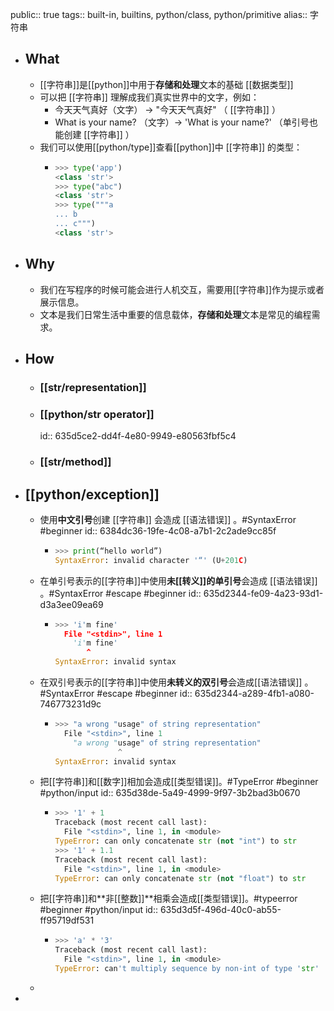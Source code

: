 public:: true
tags:: built-in, builtins, python/class, python/primitive
alias:: 字符串

- ## What
	- [[字符串]]是[[python]]中用于**存储和处理**文本的基础 [[数据类型]]
	- 可以把 [[字符串]] 理解成我们真实世界中的文字，例如：
		- 今天天气真好（文字） -> "今天天气真好" （ [[字符串]] ）
		- What is your name? （文字）-> 'What is your name?' （单引号也能创建 [[字符串]] ）
	- 我们可以使用[[python/type]]查看[[python]]中 [[字符串]] 的类型：
		- ```python
		  >>> type('app')
		  <class 'str'>
		  >>> type("abc")
		  <class 'str'>
		  >>> type("""a
		  ... b
		  ... c""")
		  <class 'str'>
		  ```
- ## Why
	- 我们在写程序的时候可能会进行人机交互，需要用[[字符串]]作为提示或者展示信息。
	- 文本是我们日常生活中重要的信息载体，**存储和处理**文本是常见的编程需求。
- ## How
	- ### [[str/representation]]
	- ### [[python/str operator]]
	  id:: 635d5ce2-dd4f-4e80-9949-e80563fbf5c4
	- ### [[str/method]]
- ## [[python/exception]]
	- 使用**中文引号**创建 [[字符串]] 会造成 [[语法错误]] 。#SyntaxError #beginner
	  id:: 6384dc36-19fe-4c08-a7b1-2c2ade9cc85f
		- ```python
		  >>> print(“hello world”)
		  SyntaxError: invalid character '“' (U+201C)
		  ```
	- 在单引号表示的[[字符串]]中使用**未[[转义]]的单引号**会造成 [[语法错误]] 。#SyntaxError #escape #beginner
	  id:: 635d2344-fe09-4a23-93d1-d3a3ee09ea69
		- ```python
		  >>> 'i'm fine'
		    File "<stdin>", line 1
		      'i'm fine'
		         ^
		  SyntaxError: invalid syntax
		  ```
	- 在双引号表示的[[字符串]]中使用**未转义的双引号**会造成[[语法错误]] 。#SyntaxError #escape #beginner
	  id:: 635d2344-a289-4fb1-a080-746773231d9c
		- ```python
		  >>> "a wrong "usage" of string representation"
		    File "<stdin>", line 1
		      "a wrong "usage" of string representation"
		                ^
		  SyntaxError: invalid syntax
		  ```
	- 把[[字符串]]和[[数字]]相加会造成[[类型错误]]。#TypeError #beginner #python/input
	  id:: 635d38de-5a49-4999-9f97-3b2bad3b0670
		- ```python
		  >>> '1' + 1
		  Traceback (most recent call last):
		    File "<stdin>", line 1, in <module>
		  TypeError: can only concatenate str (not "int") to str
		  >>> '1' + 1.1
		  Traceback (most recent call last):
		    File "<stdin>", line 1, in <module>
		  TypeError: can only concatenate str (not "float") to str
		  ```
	- 把[[字符串]]和**非[[整数]]**相乘会造成[[类型错误]]。#typeerror #beginner #python/input
	  id:: 635d3d5f-496d-40c0-ab55-ff95719df531
		- ```python
		  >>> 'a' * '3'
		  Traceback (most recent call last):
		    File "<stdin>", line 1, in <module>
		  TypeError: can't multiply sequence by non-int of type 'str'
		  ```
	-
-